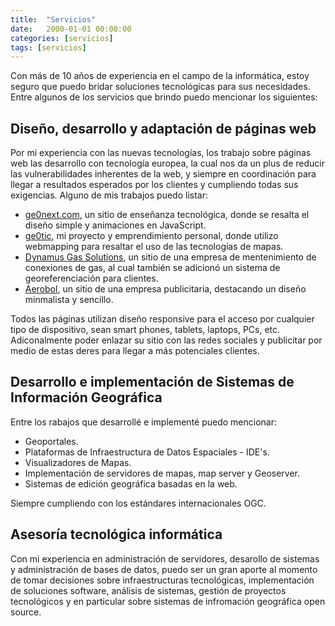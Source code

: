 ```yaml
---
title:  "Servicios"
date:   2000-01-01 00:00:00
categories: [servicios]
tags: [servicios]
---
```


Con más de 10 años de experiencia en el campo de la informática, estoy seguro que puedo bridar soluciones tecnológicas para sus necesidades. Entre algunos de los servicios que brindo puedo mencionar los siguientes:

## Diseño, desarrollo y adaptación de páginas web
Por mi experiencia con las nuevas tecnologías, los trabajo sobre páginas web las desarrollo con tecnología europea, la cual nos da un plus de reducir las vulnerabilidades inherentes de la web, y siempre en coordinación para llegar a resultados esperados por los clientes y cumpliendo todas sus exigencias. Alguno de mis trabajos puedo listar:

- [ge0next.com][ge0next], un sitio de enseñanza tecnológica, donde se resalta el diseño simple y animaciones en JavaScript.
- [ge0tic][ge0tic], mi proyecto y emprendimiento personal, donde utilizo webmapping para resaltar el uso de las tecnologías de mapas.
- [Dynamus Gas Solutions][dynamusgas], un sitio de una empresa de mentenimiento de conexiones de gas, al cual también se adicionó un sistema de georeferenciación para clientes.
- [Aerobol][aerobol], un sitio de una empresa publicitaria, destacando un diseño minmalista y sencillo.

Todos las páginas utilizan diseño responsive para el acceso por cualquier tipo de dispositivo, sean smart phones, tablets, laptops, PCs, etc.
Adiconalmente poder enlazar su sitio con las redes sociales y publicitar por medio de estas deres para llegar a más potenciales clientes.

## Desarrollo e implementación de Sistemas de Información Geográfica
Entre los rabajos que desarrollé e implementé puedo mencionar:

- Geoportales.
- Plataformas de Infraestructura de Datos Espaciales - IDE's.
- Visualizadores de Mapas.
- Implementación de servidores de mapas, map server y Geoserver.
- Sistemas de edición geográfica basadas en la web.

Siempre cumpliendo con los estándares internacionales OGC.

## Asesoría tecnológica informática
Con mi experiencia en administración de servidores, desarollo de sistemas y administración de bases de datos, puedo ser un gran aporte al momento de tomar decisiones sobre infraestructuras tecnológicas, implementación de soluciones software, análisis de sistemas, gestión de proyectos tecnológicos y en particular sobre sistemas de infromación geográfica open source.


[ge0next]:     http://www.ge0next.com
[ge0tic]:      http://www.ge0tic.net
[dynamusgas]:  http://www.dynamusgas.com
[aerobol]:     http://www.aerobol.com
